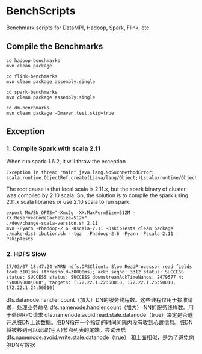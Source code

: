 # BenchScripts
Benchmark scripts for DataMPI, Hadoop, Spark, Flink, etc.

## Compile the Benchmarks

    cd hadoop-benchmarks
    mvn clean package 
    
    cd flink-benchmarks
    mvn clean package assembly:single
    
    cd spark-benchmarks
    mvn clean package assembly:single

    cd dm-benchmarks
    mvn clean package -Dmaven.test.skip=true

## Exception

### 1. Compile Spark with scala 2.11

When run spark-1.6.2, it will throw the exception

    Exception in thread "main" java.lang.NoSuchMethodError: scala.runtime.ObjectRef.create(Ljava/lang/Object;)Lscala/runtime/ObjectRef;
    
The root cause is that local scala is 2.11.x, but the spark binary of cluster was compiled by 2.10 scala.
So, the solution is to compile the spark using 2.11.x scala libraries or use 2.10 scala to run spark.

    export MAVEN_OPTS="-Xmx2g -XX:MaxPermSize=512M -XX:ReservedCodeCacheSize=512m"
    ./dev/change-scala-version.sh 2.11
    mvn -Pyarn -Phadoop-2.6 -Dscala-2.11 -DskipTests clean package
    ./make-distribution.sh --tgz  -Phadoop-2.6 -Pyarn -Pscala-2.11 -PskipTests

### 2. HDFS Slow

    17/03/07 18:47:24 WARN hdfs.DFSClient: Slow ReadProcessor read fields took 31013ms (threshold=30000ms); ack: seqno: 3312 status: SUCCESS status: SUCCESS status: SUCCESS downstreamAckTimeNanos: 2479577 4: "\000\000\000", targets: [172.22.1.22:50010, 172.22.1.26:50010, 172.22.1.24:50010]


dfs.datanode.handler.count（加大）DN的服务线程数。这些线程仅用于接收请求，处理业务命令
dfs.namenode.handler.count（加大）  NN的服务线程数。用于处理RPC请求
dfs.namenode.avoid.read.stale.datanode（true）决定是否避开从脏DN上读数据。脏DN指在一个指定的时间间隔内没有收到心跳信息。脏DN将被移到可以读取(写入)节点列表的尾端。尝试开启
dfs.namenode.avoid.write.stale.datanode（true）  和上面相似，是为了避免向脏DN写数据